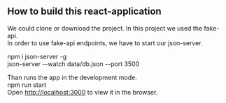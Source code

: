 
## How to build this react-application

We could clone or download the project.
In this project we used the fake-api. <br/>
In order to use fake-api endpoints, we have to start our json-server.

 npm i json-server -g			<br/>
 json-server --watch data/db.json --port 3500			

Than runs the app in the development mode. <br/>
npm run start
<br/>
Open [http://localhost:3000](http://localhost:3000) to view it in the browser.

